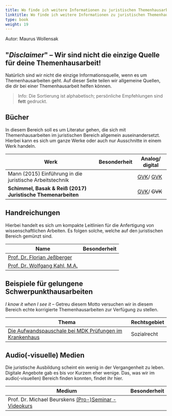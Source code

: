 ```yaml
---
title: Wo finde ich weitere Informationen zu juristischen Themenhausarbeiten?
linktitle: Wo finde ich weitere Informationen zu juristischen Themenhausarbeiten?
type: book
weight: 19
---
```


Autor: Maurus Wollensak

## "*Disclaimer*" – Wir sind nicht die einzige Quelle für deine Themenhausarbeit!

Natürlich sind wir nicht die einzige Informationsquelle, wenn es um Themenhausarbeiten geht. Auf dieser Seite teilen wir allgemeine Quellen, die dir bei einer Themenhausarbeit helfen können.

> Info: Die Sortierung ist alphabetisch; persönliche Empfehlungen sind **fett** gedruckt.

## Bücher

In diesem Bereich soll es um Literatur gehen, die sich mit Themenhausarbeiten im juristischen Bereich allgemein auseinandersetzt. Hierbei kann es sich um ganze Werke oder auch nur Ausschnitte in einem Werk handeln.

|Werk|Besonderheit|Analog/ digital|
|-|-|-|
|Mann (2015) Einführung in die juristische Arbeitstechnik||[GVK](https://kxp.k10plus.de/DB=2.1/PPNSET?PPN=805649344)/ [GVK](https://kxp.k10plus.de/DB=2.1/PPNSET?PPN=1040661416)|
|**Schimmel, Basak & Reiß (2017) Juristische Themenarbeiten**||[GVK](https://kxp.k10plus.de/DB=2.1/PPNSET?PPN=894966022)/ ~~GVK~~|

## Handreichungen

Hierbei handelt es sich um kompakte Leitlinien für die Anfertigung von wissenschaftlichen Arbeiten. Es folgen solche, welche auf den juristischen Bereich gemünzt sind.

|Name|Besonderheit|
|-|-|
|[Prof. Dr. Florian Jeßberger](https://www.jura.uni-hamburg.de/die-fakultaet/professuren/professur-jessberger/media-fj/media-lehre-materialien/jessberger-hinweisblatt-themenarbeit-07-02-2019-1.pdf)||
|[Prof. Dr. Wolfgang Kahl, M.A.](https://www.jura.uni-heidelberg.de/kahl/lehre/)||

## Beispiele für gelungene Schwerpunkthausarbeiten

*I know it when I see it* – Getreu diesem Motto versuchen wir in diesem Bereich echte korrigierte Themenhausarbeiten zur Verfügung zu stellen.

|Thema|Rechtsgebiet|
|-|-|
|[Die Aufwandspauschale bei MDK Prüfungen im Krankenhaus](https://www.jura.uni-hamburg.de/studium/studienablauf/schwerpunktbereichsstudium/spb-4/materialien/pdfs/beispiel-fuer-eine-gelungene-schwerpunkthausarbeit.pdf)|Sozialrecht|

## Audio(-visuelle) Medien

Die juristische Ausbildung scheint ein wenig in der Vergangenheit zu leben. Digitale Angebote gab es bis vor Kurzem eher wenige. Das, was wir im audio(-visuellen) Bereich finden konnten, findet ihr hier.

|Medium|Besonderheit|
|-|-|
|Prof. Dr. Michael Beurskens [(Pro-)Seminar - Videokurs](https://learn.jura.uni-bonn.de/seminar/hilfe/video)||
